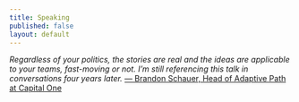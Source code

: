 ```yaml
---
title: Speaking
published: false
layout: default
---
```


_Regardless of your politics, the stories are real and the ideas are applicable to your teams, fast-moving or not. I’m still referencing this talk in conversations four years later._ [— Brandon Schauer, Head of Adaptive Path at Capital One](https://medium.com/@adaptivepath/ux-week-2017-favorite-past-speakers-1cb435dc741)

